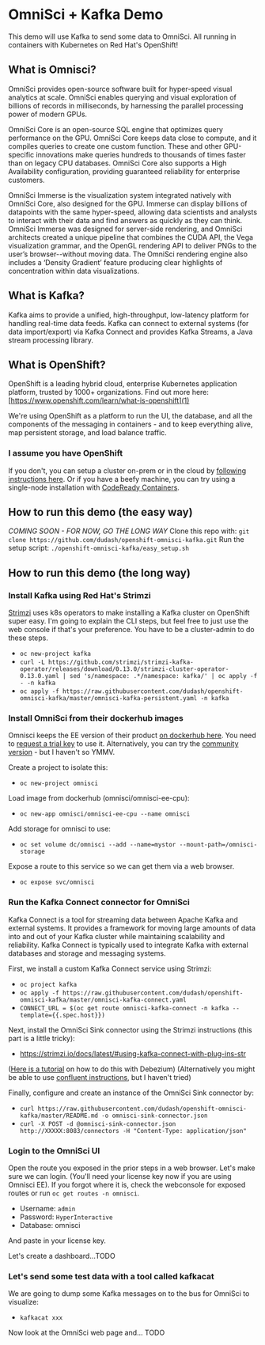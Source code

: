 
# OmniSci + Kafka Demo 
This demo will use Kafka to send some data to OmniSci. All running in containers with Kubernetes on Red Hat's OpenShift!

## What is Omnisci?
OmniSci provides open-source software built for hyper-speed visual analytics at scale. OmniSci enables querying and visual exploration of billions of records in milliseconds, by harnessing the parallel processing power of modern GPUs.

OmniSci Core is an open-source SQL engine that optimizes query performance on the GPU. OmniSci Core keeps data close to compute, and it compiles queries to create one custom function. These and other GPU-specific innovations make queries hundreds to thousands of times faster than on legacy CPU databases. OmniSci Core also supports a High Availability configuration, providing guaranteed reliability for enterprise customers.

OmniSci Immerse is the visualization system integrated natively with OmniSci Core, also designed for the GPU. Immerse can display billions of datapoints with the same hyper-speed, allowing data scientists and analysts to interact with their data and find answers as quickly as they can think. OmniSci Immerse was designed for server-side rendering, and OmniSci architects created a unique pipeline that combines the CUDA API, the Vega visualization grammar, and the OpenGL rendering API to deliver PNGs to the user’s browser--without moving data. The OmniSci rendering engine also includes a ‘Density Gradient’ feature producing clear highlights of concentration within data visualizations.

## What is Kafka?
Kafka aims to provide a unified, high-throughput, low-latency platform for handling real-time data feeds. Kafka can connect to external systems (for data import/export) via Kafka Connect and provides Kafka Streams, a Java stream processing library.

## What is OpenShift?
OpenShift is a leading hybrid cloud, enterprise Kubernetes application platform, trusted by 1000+ organizations. Find out more here:
[https://www.openshift.com/learn/what-is-openshift](1)

We're using OpenShift as a platform to run the UI, the database, and all the components of the messaging in containers - and to keep everything alive, map persistent storage, and load balance traffic.

### I assume you have OpenShift
If you don't, you can setup a cluster on-prem or in the cloud by [following instructions here](2). Or if you have a beefy machine, you can try using a single-node installation with [CodeReady Containers](3).

## How to run this demo (the easy way)
*COMING SOON - FOR NOW, GO THE LONG WAY*
Clone this repo with: `git clone https://github.com/dudash/openshift-omnisci-kafka.git`
Run the setup script: `./openshift-omnisci-kafka/easy_setup.sh`

## How to run this demo (the long way)

### Install Kafka using Red Hat's Strimzi
[Strimzi](4) uses k8s operators to make installing a Kafka cluster on OpenShift super easy. I'm going to explain the CLI steps, but feel free to just use the web console if that's your preference. You have to be a cluster-admin to do these steps.

* `oc new-project kafka`
* `curl -L https://github.com/strimzi/strimzi-kafka-operator/releases/download/0.13.0/strimzi-cluster-operator-0.13.0.yaml | sed 's/namespace: .*/namespace: kafka/' | oc apply -f - -n kafka`
* `oc apply -f https://raw.githubusercontent.com/dudash/openshift-omnisci-kafka/master/omnisci-kafka-persistent.yaml -n kafka`

### Install OmniSci from their dockerhub images
Omnisci keeps the EE version of their product [on dockerhub here](5). You need to [request a trial key](7) to use it. Alternatively, you can try the [community version](6) - but I haven't so YMMV.

Create a project to isolate this:
* `oc new-project omnisci`

Load image from dockerhub (omnisci/omnisci-ee-cpu):
* `oc new-app omnisci/omnisci-ee-cpu --name omnisci`

Add storage for omnisci to use:
* `oc set volume dc/omnisci --add --name=mystor --mount-path=/omnisci-storage`

Expose a route to this service so we can get them via a web browser.
* `oc expose svc/omnisci`

### Run the Kafka Connect connector for OmniSci
Kafka Connect is a tool for streaming data between Apache Kafka and external systems. It provides a framework for moving large amounts of data into and out of your Kafka cluster while maintaining scalability and reliability. Kafka Connect is typically used to integrate Kafka with external databases and storage and messaging systems.

First, we install a custom Kafka Connect service using Strimzi:
* `oc project kafka`
* `oc apply -f https://raw.githubusercontent.com/dudash/openshift-omnisci-kafka/master/omnisci-kafka-connect.yaml`
* `CONNECT_URL = $(oc get route omnisci-kafka-connect -n kafka --template={{.spec.host}})`

Next, install the OmniSci Sink connector using the Strimzi instructions (this part is a little tricky):
* https://strimzi.io/docs/latest/#using-kafka-connect-with-plug-ins-str

([Here is a tutorial](8) on how to do this with Debezium)
(Alternatively you might be able to use [confluent instructions](9), but I haven't tried)

Finally, configure and create an instance of the OmniSci Sink connector by:
* `curl https://raw.githubusercontent.com/dudash/openshift-omnisci-kafka/master/README.md -o omnisci-sink-connector.json`
* `curl -X POST -d @omnisci-sink-connector.json http://XXXXX:8083/connectors -H "Content-Type: application/json"`

### Login to the OmniSci UI
Open the route you exposed in the prior steps in a web browser. Let's make sure we can login. (You'll need your license key now if you are using Omnisci EE). If you forgot where it is, check the webconsole for exposed routes or run `oc get routes -n omnisci`.

* Username: `admin`
* Password: `HyperInteractive`
* Database: omnisci

And paste in your license key.

Let's create a dashboard...TODO

### Let's send some test data with a tool called kafkacat
We are going to dump some Kafka messages on to the bus for OmniSci to visualize:
* `kafkacat xxx`

Now look at the OmniSci web page and... TODO

[1]: https://www.openshift.com/learn/what-is-openshift
[2]: https://try.openshift.com/
[3]: https://code-ready.github.io/crc/
[4]: https://strimzi.io/
[5]: https://hub.docker.com/r/omnisci/omnisci-ee-cpu
[6]: https://hub.docker.com/r/omnisci/core-os-cpu
[7]: https://www.omnisci.com/platform/downloads/enterprise
[8]: https://medium.com/@sincysebastian/setup-kafka-with-debezium-using-strimzi-in-kubernetes-efd494642585
[9]: https://docs.confluent.io/current/connect/kafka-connect-omnisci/index.html#

